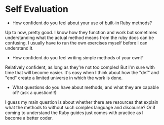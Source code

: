 # Self Evaluation

- How confident do you feel about your use of built-in Ruby methods?

Up to now, pretty good. I know how they function and work but sometimes understanding what the actual method means from the ruby docs can be confusing. I usually have to run the own exercises myself before I can understand it.  

- How confident do you feel writing simple methods of your own?

Relatively confident, as long as they're not too complex! But I'm sure with time that will become easier. It's easy when I think about how the "def" and "end" create a limited universe in which the work is done. 

- What questions do you have about methods, and what they are capable of? (ask a question!!!)

I guess my main question is about whether there are resources that explain what the methods to without such complex language and discourse? Or if coming to understand the Ruby guides just comes with practice as I become a better coder. 